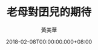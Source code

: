 ---
issue: 262
title: 老母對囝兒的期待
author: 黃美華
date: 2018-02-08T00:00:00.000+08:00
topic: 人物
difficulty: 1
wikidata: Q98095677
wikidata_link: https://www.wikidata.org/wiki/Q98095677
author_wikidata_link: https://www.wikidata.org/wiki/Q98096346
author_wikidata: Q98096346
---